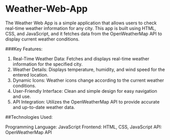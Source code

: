 # Weather-Web-App
The Weather Web App is a simple application that allows users to check real-time weather information for any city. This app is built using HTML, CSS, and JavaScript, and it fetches data from the OpenWeatherMap API to display current weather conditions.

###Key Features:

1. Real-Time Weather Data: Fetches and displays real-time weather information for the specified city.
2. Weather Details: Displays temperature, humidity, and wind speed for the entered location.
3. Dynamic Icons: Weather icons change according to the current weather conditions.
4. User-Friendly Interface: Clean and simple design for easy navigation and use.
5. API Integration: Utilizes the OpenWeatherMap API to provide accurate and up-to-date weather data.

##Technologies Used:

Programming Language: JavaScript
Frontend: HTML, CSS, JavaScript
API: OpenWeatherMap API
